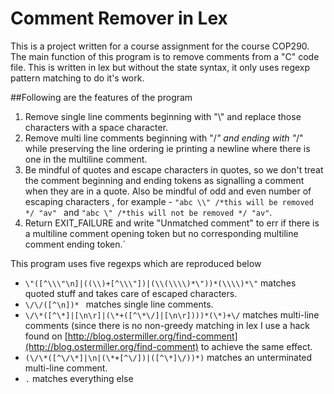 # Comment Remover in Lex


This is a project written for a course assignment for the course COP290. The main function of this program is to remove comments from a "C" code file.
This is written in lex but without the state syntax, it only uses regexp pattern matching to do it's work.

##Following are the features of the program
1. Remove single line comments beginning with "\\" and replace those characters with a space character.
2. Remove multi line comments beginning with "/*" and ending with "*/" while preserving the line ordering ie printing a newline where there is one in the multiline comment.
3. Be mindful of quotes and escape characters in quotes, so we don't treat the comment beginning and ending tokens as signalling a comment when they are in a quote. Also be mindful of odd and even number of escaping characters , for example - `"abc \\" /*this will be removed */ "av" ` and ` "abc \" /*this will not be removed */ "av" `.
4. Return EXIT_FAILURE and write "Unmatched comment" to err if there is a multiline comment opening token but no corresponding multiline comment ending token.` 

This program uses five regexps which are reproduced below
- `\"([^\\\"\n]|((\\)+[^\\\"])|(\\(\\\\)*\"))*(\\\\)*\"` matches quoted stuff and takes care of escaped characters.
- `\/\/([^\n])* ` matches single line comments.
- `\/\*([^\*]|[\n\r]|(\*+([^\*\/]|[\n\r])))*(\*)+\/` matches multi-line comments (since there is no non-greedy matching in lex I use a hack found on [http://blog.ostermiller.org/find-comment](http://blog.ostermiller.org/find-comment) to achieve the same effect.
- `(\/\*([^\/\*]|\n|(\*+[^\/])|([^\*]\/))*)` matches an unterminated multi-line comment.
- ` . ` matches everything else

